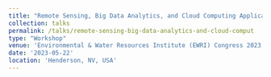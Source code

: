 ```yaml
---
title: "Remote Sensing, Big Data Analytics, and Cloud Computing Application to Water Quality Modeling"
collection: talks
permalink: /talks/remote-sensing-big-data-analytics-and-cloud-comput
type: "Workshop"
venue: 'Environmental & Water Resources Institute (EWRI) Congress 2023, ASCE'
date: '2023-05-22'
location: 'Henderson, NV, USA'
---
```


